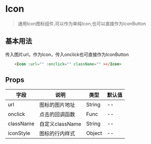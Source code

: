 # Icon
> 通用Icon图标组件,可以作为单纯Icon,也可以直接作为IconButton

## 基本用法

传入图片url，作为Icon，传入onclick也可直接作为IconButton

```html
    <Icon :url="" :onclick="" className="" ></Icon>
```

## Props

| 字段 | 说明 | 类型 | 默认值
|----- | ----- | ----- | ----- 
| url | 图标的图片地址 | String | --
| onclick | 点击的回调函数 | Func | --
| className | 自定义className | String | --
| iconStyle | 图标的行内样式 | Object | --




